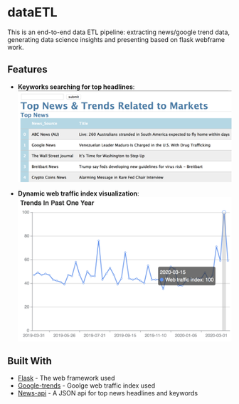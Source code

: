 # dataETL
This is an end-to-end data ETL pipeline: extracting news/google trend data, generating data science insights and presenting based on flask webframe work.

## Features
* **Keyworks searching for top headlines**:
![alt text](https://github.com/meixueyan/dataETL/blob/master/feature_1.png)


* **Dynamic web traffic index visualization**:
![alt text](https://github.com/meixueyan/dataETL/blob/master/feature_2.png)

## Built With

* [Flask](https://flask.palletsprojects.com/en/1.1.x/tutorial/factory/) - The web framework used
* [Google-trends](https://trends.google.com/trends/?geo=US/) - Goolge web traffic index used
* [News-api](https://newsapi.org/) - A JSON api for top news headlines and keywords


